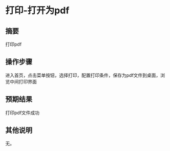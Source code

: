 # 打印-打开为pdf

## 摘要

打印pdf

## 操作步骤

进入首页，点击菜单按钮，选择打印，配置打印条件，保存为pdf文件到桌面，浏览中间打印界面

## 预期结果

打印pdf文件成功

## 其他说明

无。
